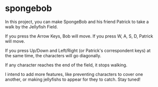 # spongebob

In this project, you can make SpongeBob and his friend Patrick to take a walk by the Jellyfish Field.

If you press the Arrow Keys, Bob will move.
If you press W, A, S, D, Patrick will move.

If you press Up/Down and Left/Right (or Patrick's correspondent keys) at the same time, the characters will go diagonally.

If any character reaches the end of the field, it stops walking.

I intend to add more features, like preventing characters to cover one another, or making jellyfishs to appear for they to catch. Stay tuned!
